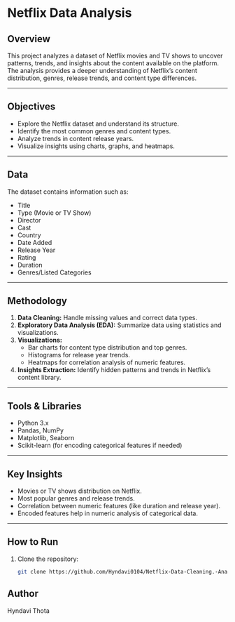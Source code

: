 # Netflix Data Analysis

## Overview
This project analyzes a dataset of Netflix movies and TV shows to uncover patterns, trends, and insights about the content available on the platform. The analysis provides a deeper understanding of Netflix’s content distribution, genres, release trends, and content type differences.

---

## Objectives
- Explore the Netflix dataset and understand its structure.
- Identify the most common genres and content types.
- Analyze trends in content release years.
- Visualize insights using charts, graphs, and heatmaps.

---

## Data
The dataset contains information such as:
- Title
- Type (Movie or TV Show)
- Director
- Cast
- Country
- Date Added
- Release Year
- Rating
- Duration
- Genres/Listed Categories

---

## Methodology
1. **Data Cleaning:** Handle missing values and correct data types.
2. **Exploratory Data Analysis (EDA):** Summarize data using statistics and visualizations.
3. **Visualizations:**  
   - Bar charts for content type distribution and top genres.  
   - Histograms for release year trends.  
   - Heatmaps for correlation analysis of numeric features.
4. **Insights Extraction:** Identify hidden patterns and trends in Netflix’s content library.

---

## Tools & Libraries
- Python 3.x
- Pandas, NumPy
- Matplotlib, Seaborn
- Scikit-learn (for encoding categorical features if needed)

---

## Key Insights
- Movies or TV shows distribution on Netflix.
- Most popular genres and release trends.
- Correlation between numeric features (like duration and release year).
- Encoded features help in numeric analysis of categorical data.

---

## How to Run
1. Clone the repository:
   ```bash
   git clone https://github.com/Hyndavi0104/Netflix-Data-Cleaning.-Analysis-and-Visualization.git

## Author
Hyndavi Thota
